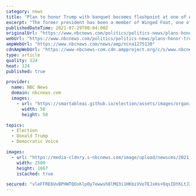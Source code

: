 ```yaml
---
category: news
title: "Plan to honor Trump with banquet becomes flashpoint at one of America's most elite golf clubs"
excerpt: "The former president has been a member of Winged Foot, one of the country's top golf clubs and host of the 2020 U.S. Open, for more than 50 years."
publishedDateTime: 2021-07-29T00:04:00Z
originalUrl: "https://www.nbcnews.com/politics/politics-news/plans-honor-trump-roil-elite-golf-club-n1275130"
webUrl: "https://www.nbcnews.com/politics/politics-news/plans-honor-trump-roil-elite-golf-club-n1275130"
ampWebUrl: "https://www.nbcnews.com/news/amp/ncna1275130"
cdnAmpWebUrl: "https://www-nbcnews-com.cdn.ampproject.org/c/s/www.nbcnews.com/news/amp/ncna1275130"
type: article
quality: 124
heat: 124
published: true

provider:
  name: NBC News
  domain: nbcnews.com
  images:
    - url: "https://smartableai.github.io/election/assets/images/organizations/nbcnews.com-50x50.jpg"
      width: 50
      height: 50

topics:
  - Election
  - Donald Trump
  - Democratic Voice

images:
  - url: "https://media-cldnry.s-nbcnews.com/image/upload/newscms/2021_30/3494391/210727-donald-trump-golf-course-jm-1049.jpg"
    width: 2500
    height: 1667
    isCached: true

secured: "vleFFRE6UvBPHWTQOsKlpOy7ewwsh8lMQ3i1HKbiVVoTEJxHs+0qsIDtKLtJ3kwP6quCSG7yBeGLrsiMnYXDmsZL7aALJUsBRjQwZ/5m5b9m+S2HuoJalkQBJApkSFaQUm60J4JOMmdEzV2mRyWeAvVxzxtU/nuwDoJGnGKCvd15jnfRz1US2jXMtdl1W2FGyCMFfGQCO7YLRXck+Oe0giNmhYPBSoIRwBfgyEI8Y0a5Zw0SAYq3Xu3M1cAyvOp+yPp77iE34V7hi4baGVHWHG/+36nLG9ufNSkqipjHlpjPRTpGSTduM+qb4mKuWsMft9R/6hRChHGeKQxcNXozWHl9wF7/4F1e0RjTk7G9YRM=;fKHq/s7XxqFCG3qvpvQRHg=="
---
```


